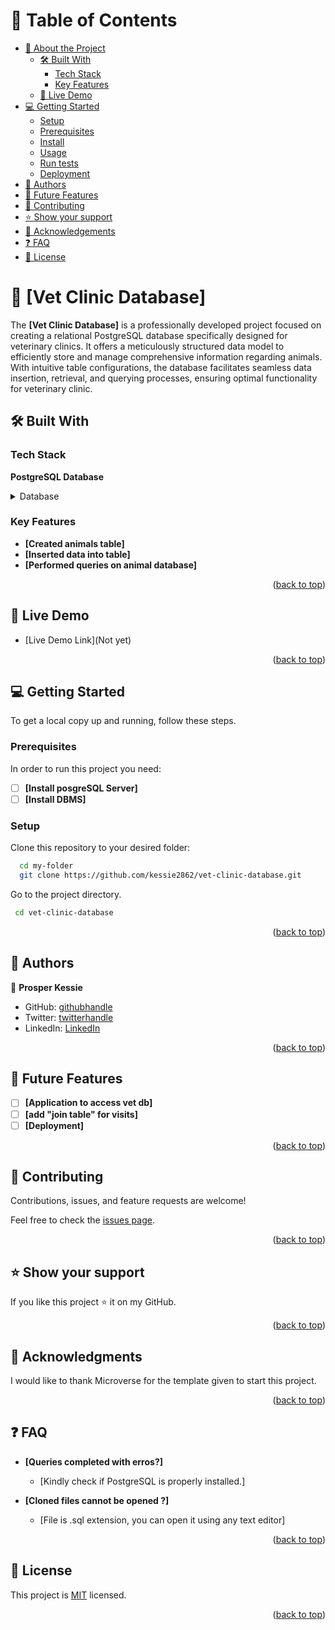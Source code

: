 <!-- TABLE OF CONTENTS -->
<a name="readme-top"></a>
# 📗 Table of Contents

- [📖 About the Project](#about-project)
  - [🛠 Built With](#built-with)
    - [Tech Stack](#tech-stack)
    - [Key Features](#key-features)
  - [🚀 Live Demo](#live-demo)
- [💻 Getting Started](#getting-started)
  - [Setup](#setup)
  - [Prerequisites](#prerequisites)
  - [Install](#install)
  - [Usage](#usage)
  - [Run tests](#run-tests)
  - [Deployment](#triangular_flag_on_post-deployment)
- [👥 Authors](#authors)
- [🔭 Future Features](#future-features)
- [🤝 Contributing](#contributing)
- [⭐️ Show your support](#support)
- [🙏 Acknowledgements](#acknowledgements)
- [❓ FAQ](#faq)
- [📝 License](#license)

<!-- PROJECT DESCRIPTION -->

# 📖 [Vet Clinic Database] <a name="about-project"></a>

The **[Vet Clinic Database]** is a professionally developed project focused on creating a relational PostgreSQL database specifically designed for veterinary clinics. It offers a meticulously structured data model to efficiently store and manage comprehensive information regarding animals. With intuitive table configurations, the database facilitates seamless data insertion, retrieval, and querying processes, ensuring optimal functionality for veterinary clinic.

## 🛠 Built With <a name="built-with"></a>

### Tech Stack <a name="tech-stack"></a>

**PostgreSQL Database**

<details>
<summary>Database</summary>
  <ul>
    <li><a href="https://www.postgresql.org/">PostgreSQL</a></li>
  </ul>
</details>

<!-- Features -->

### Key Features <a name="key-features"></a>

- **[Created animals table]**
- **[Inserted data into table]**
- **[Performed queries on animal database]**

<p align="right">(<a href="#readme-top">back to top</a>)</p>

<!-- LIVE DEMO -->

## 🚀 Live Demo <a name="live-demo"></a>

- [Live Demo Link](Not yet)

<p align="right">(<a href="#readme-top">back to top</a>)</p>

<!-- GETTING STARTED -->

## 💻 Getting Started <a name="getting-started"></a>
To get a local copy up and running, follow these steps.

### Prerequisites

In order to run this project you need:

- [ ] **[Install posgreSQL Server]**
- [ ] **[Install DBMS]**

### Setup

Clone this repository to your desired folder:
```sh
  cd my-folder
  git clone https://github.com/kessie2862/vet-clinic-database.git
```
Go to the project directory.
```sh
 cd vet-clinic-database
```

<p align="right">(<a href="#readme-top">back to top</a>)</p>

<!-- AUTHORS -->

## 👥 Authors <a name="authors"></a>
👤  **Prosper Kessie**

- GitHub: [githubhandle](https://github.com/kessie2862)
- Twitter: [twitterhandle](https://twitter.com/Peekay_Codes)
- LinkedIn: [LinkedIn](https://www.linkedin.com/in/prosperkessie/)

<p align="right">(<a href="#readme-top">back to top</a>)</p>

<!-- FUTURE FEATURES -->

## 🔭 Future Features <a name="future-features"></a>

- [ ] **[Application to access vet db]**
- [ ] **[add "join table" for visits]**
- [ ] **[Deployment]**

<p align="right">(<a href="#readme-top">back to top</a>)</p>

<!-- CONTRIBUTING -->

## 🤝 Contributing <a name="contributing"></a>

Contributions, issues, and feature requests are welcome!

Feel free to check the [issues page](https://github.com/kessie2862/vet-clinic-database/issues).

<p align="right">(<a href="#readme-top">back to top</a>)</p>

<!-- SUPPORT -->

## ⭐️ Show your support <a name="support"></a>

If you like this project ⭐️ it on my GitHub.

<p align="right">(<a href="#readme-top">back to top</a>)</p>

<!-- ACKNOWLEDGEMENTS -->

## 🙏 Acknowledgments <a name="acknowledgements"></a>

I would like to thank Microverse for the template given to start this project.

<p align="right">(<a href="#readme-top">back to top</a>)</p>

<!-- FAQ (optional) -->

## ❓ FAQ <a name="faq"></a>

- **[Queries completed with erros?]**

  - [Kindly check if PostgreSQL is properly installed.]

- **[Cloned files cannot be opened ?]**

  - [File is .sql extension, you can open it using any text editor]

<p align="right">(<a href="#readme-top">back to top</a>)</p>

<!-- LICENSE -->

## 📝 License <a name="license"></a>

This project is [MIT](https://github.com/kessie2862/vet-clinic-database/blob/setup-db/LICENSE) licensed.


<p align="right">(<a href="#readme-top">back to top</a>)</p>
